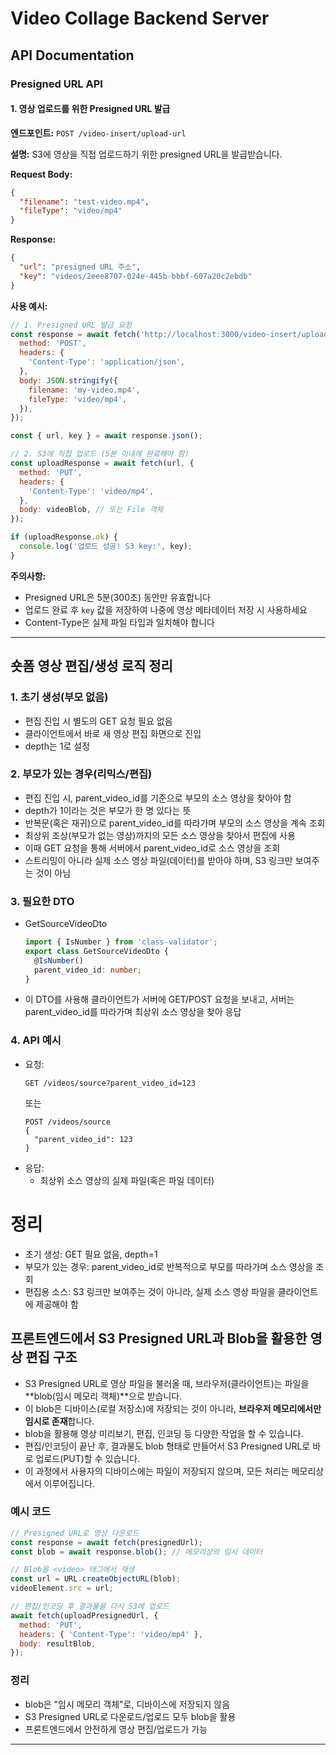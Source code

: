# Video Collage Backend Server

## API Documentation

### Presigned URL API

#### 1. 영상 업로드를 위한 Presigned URL 발급

**엔드포인트:** `POST /video-insert/upload-url`

**설명:** S3에 영상을 직접 업로드하기 위한 presigned URL을 발급받습니다.

**Request Body:**

```json
{
  "filename": "test-video.mp4",
  "fileType": "video/mp4"
}
```

**Response:**

```json
{
  "url": "presigned URL 주소",
  "key": "videos/2eee8707-024e-445b-bbbf-607a20c2ebdb"
}
```

**사용 예시:**

```javascript
// 1. Presigned URL 발급 요청
const response = await fetch('http://localhost:3000/video-insert/upload-url', {
  method: 'POST',
  headers: {
    'Content-Type': 'application/json',
  },
  body: JSON.stringify({
    filename: 'my-video.mp4',
    fileType: 'video/mp4',
  }),
});

const { url, key } = await response.json();

// 2. S3에 직접 업로드 (5분 이내에 완료해야 함)
const uploadResponse = await fetch(url, {
  method: 'PUT',
  headers: {
    'Content-Type': 'video/mp4',
  },
  body: videoBlob, // 또는 File 객체
});

if (uploadResponse.ok) {
  console.log('업로드 성공! S3 key:', key);
}
```

**주의사항:**

- Presigned URL은 5분(300초) 동안만 유효합니다
- 업로드 완료 후 `key` 값을 저장하여 나중에 영상 메타데이터 저장 시 사용하세요
- Content-Type은 실제 파일 타입과 일치해야 합니다

---

## 숏폼 영상 편집/생성 로직 정리

### 1. 초기 생성(부모 없음)

- 편집 진입 시 별도의 GET 요청 필요 없음
- 클라이언트에서 바로 새 영상 편집 화면으로 진입
- depth는 1로 설정

### 2. 부모가 있는 경우(리믹스/편집)

- 편집 진입 시, parent_video_id를 기준으로 부모의 소스 영상을 찾아야 함
- depth가 1이라는 것은 부모가 한 명 있다는 뜻
- 반복문(혹은 재귀)으로 parent_video_id를 따라가며 부모의 소스 영상을 계속 조회
- 최상위 조상(부모가 없는 영상)까지의 모든 소스 영상을 찾아서 편집에 사용
- 이때 GET 요청을 통해 서버에서 parent_video_id로 소스 영상을 조회
- 스트리밍이 아니라 실제 소스 영상 파일(데이터)를 받아야 하며, S3 링크만 보여주는 것이 아님

### 3. 필요한 DTO

- GetSourceVideoDto
  ```typescript
  import { IsNumber } from 'class-validator';
  export class GetSourceVideoDto {
    @IsNumber()
    parent_video_id: number;
  }
  ```
- 이 DTO를 사용해 클라이언트가 서버에 GET/POST 요청을 보내고, 서버는 parent_video_id를 따라가며 최상위 소스 영상을 찾아 응답

### 4. API 예시

- 요청:
  ```
  GET /videos/source?parent_video_id=123
  ```
  또는
  ```
  POST /videos/source
  {
    "parent_video_id": 123
  }
  ```
- 응답:
  - 최상위 소스 영상의 실제 파일(혹은 파일 데이터)

# 정리

- 초기 생성: GET 필요 없음, depth=1
- 부모가 있는 경우: parent_video_id로 반복적으로 부모를 따라가며 소스 영상을 조회
- 편집용 소스: S3 링크만 보여주는 것이 아니라, 실제 소스 영상 파일을 클라이언트에 제공해야 함

## 프론트엔드에서 S3 Presigned URL과 Blob을 활용한 영상 편집 구조

- S3 Presigned URL로 영상 파일을 불러올 때, 브라우저(클라이언트)는 파일을 **blob(임시 메모리 객체)**으로 받습니다.
- 이 blob은 디바이스(로컬 저장소)에 저장되는 것이 아니라, **브라우저 메모리에서만 임시로 존재**합니다.
- blob을 활용해 영상 미리보기, 편집, 인코딩 등 다양한 작업을 할 수 있습니다.
- 편집/인코딩이 끝난 후, 결과물도 blob 형태로 만들어서 S3 Presigned URL로 바로 업로드(PUT)할 수 있습니다.
- 이 과정에서 사용자의 디바이스에는 파일이 저장되지 않으며, 모든 처리는 메모리상에서 이루어집니다.

### 예시 코드

```javascript
// Presigned URL로 영상 다운로드
const response = await fetch(presignedUrl);
const blob = await response.blob(); // 메모리상의 임시 데이터

// Blob을 <video> 태그에서 재생
const url = URL.createObjectURL(blob);
videoElement.src = url;

// 편집/인코딩 후 결과물을 다시 S3에 업로드
await fetch(uploadPresignedUrl, {
  method: 'PUT',
  headers: { 'Content-Type': 'video/mp4' },
  body: resultBlob,
});
```

### 정리

- blob은 "임시 메모리 객체"로, 디바이스에 저장되지 않음
- S3 Presigned URL로 다운로드/업로드 모두 blob을 활용
- 프론트엔드에서 안전하게 영상 편집/업로드가 가능

---
